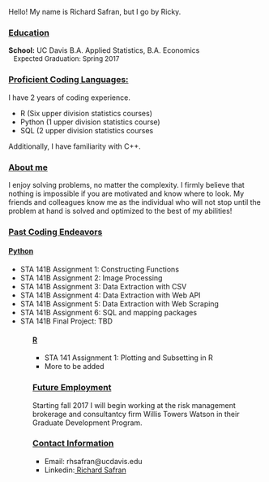 Hello! My name is Richard Safran, but I go by Ricky.
<h3><b><u>Education</u></b></h3>
  <b>School:</b> UC Davis B.A. Applied Statistics, B.A. Economics<br>
  <span style="display:inline-block; width: 10;"></span><font size = '-1'>Expected Graduation: Spring 2017</font><br>
<h3><b><u>Proficient Coding Languages:</u></b></h3>
I have 2 years of coding experience.
  <ul>
    <li>R (Six upper division statistics courses)</li>
    <li>Python (1 upper division statistics course)</li>
    <li>SQL (2 upper division statistics courses</li>
  </ul>
Additionally, I have familiarity with C++.
  
<h3><b><u>About me</u></b></h3>
I enjoy solving problems, no matter the complexity. I firmly believe that nothing is impossible if you are motivated and know where to look. My friends and colleagues know me as the individual who will not stop until the problem at hand is solved and optimized to the best of my abilities!

<h3><b><u>Past Coding Endeavors</u></b></h3>
  <h4><u>Python</u></h4>
    <ul>
      <li> STA 141B Assignment 1: Constructing Functions</li>
      <li> STA 141B Assignment 2: Image Processing</li>
      <li> STA 141B Assignment 3: Data Extraction with CSV</li>
      <li> STA 141B Assignment 4: Data Extraction with Web API</li>
      <li> STA 141B Assignment 5: Data Extraction with Web Scraping</li>
      <li> STA 141B Assignment 6: SQL and mapping packages</li>
      <li> STA 141B Final Project: TBD</li>
    <ul>
        
  <h4><u>R</u></h4>
    <ul>
      <li> STA 141 Assignment 1: Plotting and Subsetting in R</li>
      <li> More to be added</li>
    </ul>

<h3><b><u>Future Employment</u></b></h3>
Starting fall 2017 I will begin working at the risk management brokerage and consultantcy firm Willis Towers Watson in their Graduate Development Program.

<h3><b><u>Contact Information</u></b></h3>
   <ul>
      <li>Email: <div style="display: inline">rhsafran@ucdavis.edu</div></li>
      <li>Linkedin:<div style="display: inline"><a href="https://www.linkedin.com/in/richardsafran/"> Richard Safran</a></div></li>
   </ul>
